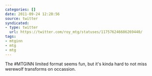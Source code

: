 ```yaml
---
categories: []
date: 2011-09-24 12:28:56
source: twitter
syndicated:
- type: twitter
  url: https://twitter.com/roy_mtg/statuses/117576246686269440/
tags:
- mtginn
- mtg
- mtg
---
```


The #MTGINN limited format seems fun, but it's kinda hard to not miss werewolf transforms on occassion.